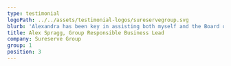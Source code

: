 ```yaml
---
type: testimonial
logoPath: ../../assets/testimonial-logos/sureservegroup.svg
blurb: 'Alexandra has been key in assisting both myself and the Board of Trustees in setting the strategic direction of the Sure Serve Foundation and ensuring successful day-to-day operational delivery. Her consultancy support has included the drafting and implementation of all key policies, covering legal responsibility, compliance and risk management, and support in developing a comprehensive fundraising strategy and foundation website. She is a pleasure to work with and we are delighted to have her on board.'
title: Alex Spragg, Group Responsible Business Lead
company: Sureserve Group
group: 1
position: 3
---
```

